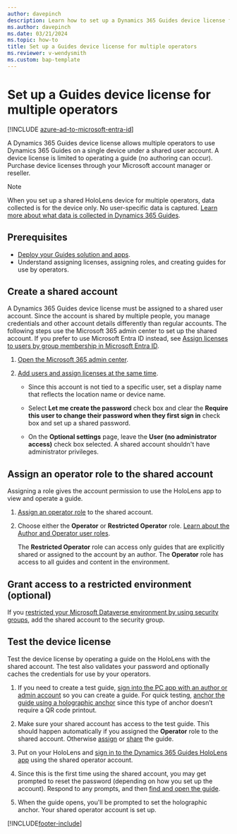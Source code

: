 ```yaml
---
author: davepinch
description: Learn how to set up a Dynamics 365 Guides device license for multiple operators on a single HoloLens device.
ms.author: davepinch
ms.date: 03/21/2024
ms.topic: how-to
title: Set up a Guides device license for multiple operators
ms.reviewer: v-wendysmith
ms.custom: bap-template
---
```


# Set up a Guides device license for multiple operators

[!INCLUDE [azure-ad-to-microsoft-entra-id](../includes/azure-ad-to-microsoft-entra-id.md)]

A Dynamics 365 Guides device license allows multiple operators to use Dynamics 365 Guides on a single device under a shared user account. A device license is limited to operating a guide (no authoring can occur). Purchase device licenses through your Microsoft account manager or reseller.

> [!NOTE]
> When you set up a shared HoloLens device for multiple operators, data collected is for the device only. No user-specific data is captured. [Learn more about what data is collected in Dynamics 365 Guides](analytics-data-collected.md).

## Prerequisites

- [Deploy your Guides solution and apps](setup.md).
- Understand assigning licenses, assigning roles, and creating guides for use by operators.

## Create a shared account

A Dynamics 365 Guides device license must be assigned to a shared user account. Since the account is shared by multiple people, you manage credentials and other account details differently than regular accounts. The following steps use the Microsoft 365 admin center to set up the shared account. If you prefer to use Microsoft Entra ID instead, see [Assign licenses to users by group membership in Microsoft Entra ID](/entra/identity/users/licensing-groups-assign).

1. [Open the Microsoft 365 admin center](https://admin.microsoft.com/AdminPortal/Home).

1. [Add users and assign licenses at the same time](/microsoft-365/admin/add-users/add-users).

   - Since this account is not tied to a specific user, set a display name that reflects the location name or device name.

   - Select **Let me create the password** check box and clear the **Require this user to change their password when they first sign in** check box and set up a shared password.

   - On the **Optional settings** page, leave the **User (no administrator access)** check box selected. A shared account shouldn't have administrator privileges.

## Assign an operator role to the shared account

Assigning a role gives the account permission to use the HoloLens app to view and operate a guide.

1. [Assign an operator role](assign-role.md#assign-roles-to-a-user) to the shared account.

1. Choose either the **Operator** or **Restricted Operator** role. [Learn about the Author and Operator user roles](admin-role-types.md).

   The **Restricted Operator** role can access only guides that are explicitly shared or assigned to the account by an author. The **Operator** role has access to all guides and content in the environment.

## Grant access to a restricted environment (optional)

If you [restricted your Microsoft Dataverse environment by using security groups](admin-security.md), add the shared account to the security group.

## Test the device license

Test the device license by operating a guide on the HoloLens with the shared account. The test also validates your password and optionally caches the credentials for use by your operators.

1. If you need to create a test guide, [sign into the PC app with an author or admin account](install-sign-in-pc-app.md#sign-in-to-the-app) so you can create a guide. For quick testing, [anchor the guide using a holographic anchor](pc-app-anchor-holographic.md) since this type of anchor doesn’t require a QR code printout.

1. Make sure your shared account has access to the test guide. This should happen automatically if you assigned the **Operator** role to the shared account. Otherwise [assign](admin-access-assign.md) or [share](admin-access-teams.md) the guide.

1. Put on your HoloLens and [sign in to the Dynamics 365 Guides HoloLens app](hololens-app-install-sign-in.md) using the shared operator account.

1. Since this is the first time using the shared account, you may get prompted to reset the password (depending on how you set up the account). Respond to any prompts, and then [find and open the guide](find-guide.md).

1. When the guide opens, you'll be prompted to set the holographic anchor. Your shared operator account is set up.

[!INCLUDE[footer-include](../includes/footer-banner.md)]
